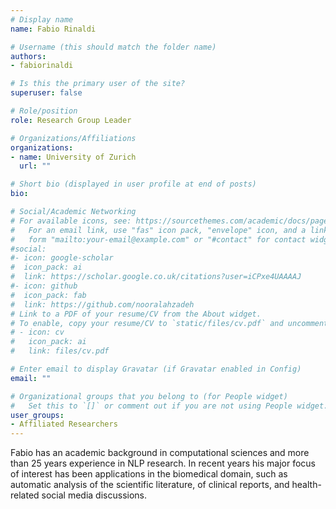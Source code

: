```yaml
---
# Display name
name: Fabio Rinaldi

# Username (this should match the folder name)
authors:
- fabiorinaldi

# Is this the primary user of the site?
superuser: false

# Role/position
role: Research Group Leader

# Organizations/Affiliations
organizations:
- name: University of Zurich
  url: ""

# Short bio (displayed in user profile at end of posts)
bio:

# Social/Academic Networking
# For available icons, see: https://sourcethemes.com/academic/docs/page-builder/#icons
#   For an email link, use "fas" icon pack, "envelope" icon, and a link in the
#   form "mailto:your-email@example.com" or "#contact" for contact widget.
#social:
#- icon: google-scholar
#  icon_pack: ai
#  link: https://scholar.google.co.uk/citations?user=iCPxe4UAAAAJ
#- icon: github
#  icon_pack: fab
#  link: https://github.com/nooralahzadeh
# Link to a PDF of your resume/CV from the About widget.
# To enable, copy your resume/CV to `static/files/cv.pdf` and uncomment the lines below.
# - icon: cv
#   icon_pack: ai
#   link: files/cv.pdf

# Enter email to display Gravatar (if Gravatar enabled in Config)
email: ""

# Organizational groups that you belong to (for People widget)
#   Set this to `[]` or comment out if you are not using People widget.
user_groups:
- Affiliated Researchers
---
```


Fabio has an academic background in computational sciences and more than 25 years experience in NLP research. In recent years his major focus of interest has been applications in the biomedical domain, such as automatic analysis of the scientific literature, of clinical reports, and health-related social media discussions.
